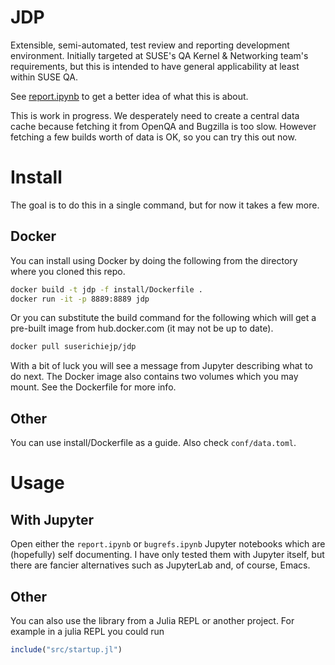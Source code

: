 # JDP

Extensible, semi-automated, test review and reporting development
environment. Initially targeted at SUSE's QA Kernel & Networking team's
requirements, but this is intended to have general applicability at least
within SUSE QA.

See [report.ipynb](https://github.com/richiejp/jdp/blob/master/src/report.ipynb)
to get a better idea of what this is about.

This is work in progress. We desperately need to create a central data cache
because fetching it from OpenQA and Bugzilla is too slow. However fetching a
few builds worth of data is OK, so you can try this out now.

# Install

The goal is to do this in a single command, but for now it takes a few more.

## Docker

You can install using Docker by doing the following from the directory where
you cloned this repo.

```sh
docker build -t jdp -f install/Dockerfile .
docker run -it -p 8889:8889 jdp
```

Or you can substitute the build command for the following which will get a
pre-built image from hub.docker.com (it may not be up to date).

```sh
docker pull suserichiejp/jdp
```

With a bit of luck you will see a message from Jupyter describing what to do
next. The Docker image also contains two volumes which you may mount. See the
Dockerfile for more info.

## Other

You can use install/Dockerfile as a guide. Also check `conf/data.toml`.

# Usage

## With Jupyter

Open either the `report.ipynb` or `bugrefs.ipynb` Jupyter notebooks which are
(hopefully) self documenting. I have only tested them with Jupyter itself, but
there are fancier alternatives such as JupyterLab and, of course, Emacs.

## Other

You can also use the library from a Julia REPL or another project. For example
in a julia REPL you could run

```julia
include("src/startup.jl")
```

